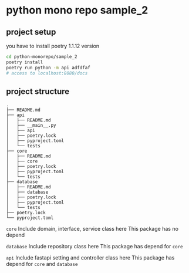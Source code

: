 # python mono repo sample_2 

## project setup

you have to install poetry 1.1.12 version

```bash
cd python-monorepo/sample_2
poetry install
poetry run python -m api adfdfaf
# access to localhost:8080/docs
``` 


## project structure

```
.
├── README.md
├── api
│   ├── README.md
│   ├── __main__.py
│   ├── api
│   ├── poetry.lock
│   ├── pyproject.toml
│   └── tests
├── core
│   ├── README.md
│   ├── core
│   ├── poetry.lock
│   ├── pyproject.toml
│   └── tests
├── database
│   ├── README.md
│   ├── database
│   ├── poetry.lock
│   ├── pyproject.toml
│   └── tests
├── poetry.lock
└── pyproject.toml
```

`core`
Include domain, interface, service class here
This package has no depend

`database`
Include repository class here
This package has depend for `core`

`api`
Include fastapi setting and controller class here
This package has depend for `core` and `database`

